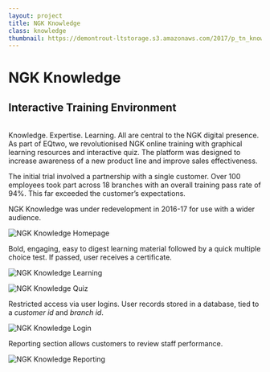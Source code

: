 ```yaml
---
layout: project
title: NGK Knowledge
class: knowledge
thumbnail: https://demontrout-ltstorage.s3.amazonaws.com/2017/p_tn_knowledge.png
---
```


# NGK Knowledge

## Interactive Training Environment

<br/>
Knowledge. Expertise. Learning. All are central to the NGK digital presence. As part of EQtwo, we revolutionised NGK online training with graphical learning resources and interactive quiz. The platform was designed to increase awareness of a new product line and improve sales effectiveness.  

The initial trial involved a partnership with a single customer. Over 100 employees took part across 18 branches with an overall training pass rate of 94%. This far exceeded the customer’s expectations.

NGK Knowledge was under redevelopment in 2016-17 for use with a wider audience.

![NGK Knowledge Homepage](https://demontrout-ltstorage.s3.amazonaws.com/2017/knowledge_01.png)

Bold, engaging, easy to digest learning material followed by a quick multiple choice test. If passed, user receives a certificate.

![NGK Knowledge Learning](https://demontrout-ltstorage.s3.amazonaws.com/2017/knowledge_02.png)

![NGK Knowledge Quiz](https://demontrout-ltstorage.s3.amazonaws.com/2017/knowledge_04.png)

Restricted access via user logins. User records stored in a database, tied to a _customer id_ and _branch id_.

![NGK Knowledge Login](https://demontrout-ltstorage.s3.amazonaws.com/2017/knowledge_03.png)

Reporting section allows customers to review staff performance.

![NGK Knowledge Reporting](https://demontrout-ltstorage.s3.amazonaws.com/2017/knowledge_05.png)

